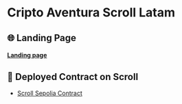 # Cripto Aventura Scroll Latam

## 🌐 Landing Page

<h4>
  <a href="https://aventura-web3-scroll.vercel.app/">Landing page</a>
</h4>

## 📜 Deployed Contract on Scroll

- [Scroll Sepolia Contract](https://sepolia.scrollscan.com/address/0xd00fAc1C3292213f6a2471d6bA97e4Ac28f5961c)

